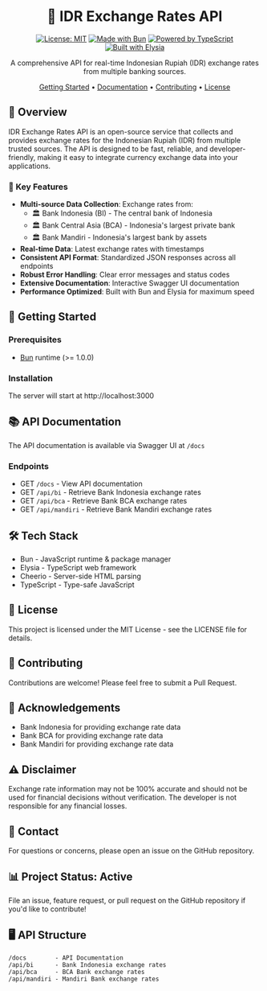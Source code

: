 <div align="center">

# 🏦 IDR Exchange Rates API

[![License: MIT](https://img.shields.io/badge/License-MIT-blue.svg)](https://opensource.org/licenses/MIT) [![Made with Bun](https://img.shields.io/badge/Bun-v1.0.+-FBF0DF.svg?logo=bun)](https://bun.sh) [![Powered by TypeScript](https://img.shields.io/badge/TypeScript-5.0+-3178C6.svg?logo=typescript&logoColor=white)](https://www.typescriptlang.org/) [![Built with Elysia](https://img.shields.io/badge/Elysia-Latest-B355F9.svg)](https://elysiajs.com/)

A comprehensive API for real-time Indonesian Rupiah (IDR) exchange rates from multiple banking sources.

[Getting Started](#-getting-started) • [Documentation](#-api-documentation) • [Contributing](#-contributing) • [License](#-license)

</div>

## 📖 Overview

IDR Exchange Rates API is an open-source service that collects and provides exchange rates for the Indonesian Rupiah (IDR) from multiple trusted sources. The API is designed to be fast, reliable, and developer-friendly, making it easy to integrate currency exchange data into your applications.

### 🌟 Key Features

- **Multi-source Data Collection**: Exchange rates from:
  - 🏛️ Bank Indonesia (BI) - The central bank of Indonesia
  - 🏛️ Bank Central Asia (BCA) - Indonesia's largest private bank
  - 🏛️ Bank Mandiri - Indonesia's largest bank by assets
- **Real-time Data**: Latest exchange rates with timestamps
- **Consistent API Format**: Standardized JSON responses across all endpoints
- **Robust Error Handling**: Clear error messages and status codes
- **Extensive Documentation**: Interactive Swagger UI documentation
- **Performance Optimized**: Built with Bun and Elysia for maximum speed

## 🚀 Getting Started

### Prerequisites

- [Bun](https://bun.sh/) runtime (>= 1.0.0)

### Installation

The server will start at http://localhost:3000

## 📚 API Documentation

The API documentation is available via Swagger UI at `/docs`

### Endpoints

- GET `/docs` - View API documentation
- GET `/api/bi` - Retrieve Bank Indonesia exchange rates
- GET `/api/bca` - Retrieve Bank BCA exchange rates
- GET `/api/mandiri` - Retrieve Bank Mandiri exchange rates

## 🛠️ Tech Stack

- Bun - JavaScript runtime & package manager
- Elysia - TypeScript web framework
- Cheerio - Server-side HTML parsing
- TypeScript - Type-safe JavaScript

## 📄 License

This project is licensed under the MIT License - see the LICENSE file for details.

## 🤝 Contributing

Contributions are welcome! Please feel free to submit a Pull Request.

## 🙏 Acknowledgements

- Bank Indonesia for providing exchange rate data
- Bank BCA for providing exchange rate data
- Bank Mandiri for providing exchange rate data

## ⚠️ Disclaimer

Exchange rate information may not be 100% accurate and should not be used for financial decisions without verification. The developer is not responsible for any financial losses.

## 📧 Contact

For questions or concerns, please open an issue on the GitHub repository.

## 📊 Project Status: Active

File an issue, feature request, or pull request on the GitHub repository if you'd like to contribute!

## 🖥️ API Structure

```
/docs        - API Documentation
/api/bi      - Bank Indonesia exchange rates
/api/bca     - BCA Bank exchange rates
/api/mandiri - Mandiri Bank exchange rates
```
